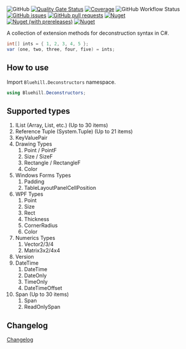 ![GitHub](https://img.shields.io/github/license/na1307/Bluehill.Deconstructors?style=flat-square)
[![Quality Gate Status](https://sonarcloud.io/api/project_badges/measure?project=na1307_Bluehill.Deconstructors&metric=alert_status)](https://sonarcloud.io/summary/new_code?id=na1307_Bluehill.Decontructors)
[![Coverage](https://sonarcloud.io/api/project_badges/measure?project=na1307_Bluehill.Deconstructors&metric=coverage)](https://sonarcloud.io/summary/new_code?id=na1307_Bluehill.Deconstructors)
![GitHub Workflow Status](https://img.shields.io/github/actions/workflow/status/na1307/Bluehill.Deconstructors/dotnet.yml?style=flat-square)
[![GitHub issues](https://img.shields.io/github/issues-raw/na1307/Bluehill.Deconstructors?style=flat-square)](https://github.com/na1307/Bluehill.Deconstructors/issues)
[![GitHub pull requests](https://img.shields.io/github/issues-pr-raw/na1307/Bluehill.Deconstructors?style=flat-square)](https://github.com/na1307/Bluehill.Deconstructors/pulls)
[![Nuget](https://img.shields.io/nuget/v/Bluehill.Deconstructors?logo=nuget&style=flat-square)](https://www.nuget.org/packages/Bluehill.Deconstructors)
[![Nuget (with prereleases)](https://img.shields.io/nuget/vpre/Bluehill.Deconstructors?color=616&label=preview&logo=nuget&style=flat-square)](https://www.nuget.org/packages/Bluehill.Deconstructors)
[![Nuget](https://img.shields.io/nuget/dt/Bluehill.Deconstructors?style=flat-square)](https://www.nuget.org/packages/Bluehill.Deconstructors)

A collection of extension methods for deconstruction syntax in C#.

```csharp
int[] ints = { 1, 2, 3, 4, 5 };
var (one, two, three, four, five) = ints;
```

## How to use
Import <code>Bluehill.Deconstructors</code> namespace.

```csharp
using Bluehill.Deconstructors;
```

## Supported types
1. IList (Array, List, etc.) (Up to 30 items)
1. Reference Tuple (System.Tuple) (Up to 21 items)
1. KeyValuePair
1. Drawing Types
   1. Point / PointF
   1. Size / SizeF
   1. Rectangle / RectangleF
   1. Color
1. Windows Forms Types
   1. Padding
   1. TableLayoutPanelCellPosition
1. WPF Types
   1. Point
   1. Size
   1. Rect
   1. Thickness
   1. CornerRadius
   1. Color
1. Numerics Types
   1. Vector2/3/4
   1. Matrix3x2/4x4
1. Version
1. DateTime
   1. DateTime
   1. DateOnly
   1. TimeOnly
   1. DateTimeOffset
1. Span (Up to 30 items)
   1. Span
   1. ReadOnlySpan

## Changelog
[Changelog](CHANGELOG.md)
